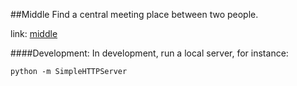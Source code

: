 ##Middle
Find a central meeting place between two people.

link: [middle](http://waneka.github.io/middle)

####Development:
In development, run a local server, for instance:

```
python -m SimpleHTTPServer
```
